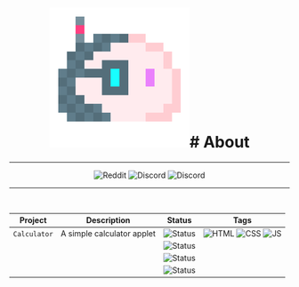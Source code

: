 <h1 align="center"><img src="media/blob.png" width="50%"># About</h1>

<hr>
<div align="center">
  
![Reddit](https://img.shields.io/badge/Reddit-white?style=for-the-badge&logo=reddit&labelColor=white) ![Discord](https://img.shields.io/badge/Discord-white?style=for-the-badge&logo=discord&labelColor=white) ![Discord](https://img.shields.io/badge/Instagram-white?style=for-the-badge&logo=instagram&labelColor=white)
<hr>
<br>

|Project|Description|Status|Tags|
|:-----:|:---------:|:----:|:--:|
|`Calculator`|A simple calculator applet|![Status](https://img.shields.io/badge/1.0-Completed-success?style=for-the-badge&logo=github&labelColor=gray&link=https://www.volperoid.github.io)|![HTML](https://img.shields.io/badge/HTML-E34F26?style=for-the-badge&logo=html5&labelColor=E34F26&logoColor=white) ![CSS](https://img.shields.io/badge/CSS-1572B6?style=for-the-badge&logo=css3&labelColor=1572B6&logoColor=white) ![JS](https://img.shields.io/badge/JavaScript-F7DF1E?style=for-the-badge&logo=javascript&labelColor=F7DF1E&logoColor=black)
|||![Status](https://img.shields.io/badge/TBD-inactive?style=for-the-badge)|
|||![Status](https://img.shields.io/badge/TBD-inactive?style=for-the-badge)|
|||![Status](https://img.shields.io/badge/TBD-inactive?style=for-the-badge)|
</div>

